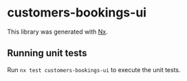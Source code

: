 # customers-bookings-ui

This library was generated with [Nx](https://nx.dev).

## Running unit tests

Run `nx test customers-bookings-ui` to execute the unit tests.
